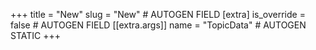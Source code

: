 +++
title = "New"
slug = "New" # AUTOGEN FIELD
[extra]
is_override = false # AUTOGEN FIELD
[[extra.args]]
name = "TopicData" # AUTOGEN STATIC
+++